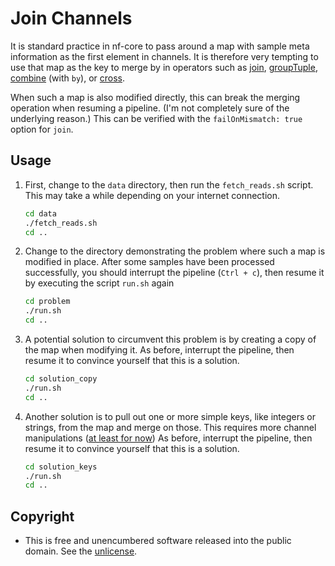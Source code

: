 # Join Channels

It is standard practice in nf-core to pass around a map with sample meta information as the first element in channels. It is therefore very tempting to use that map as the key to merge by in operators such as [join](https://www.nextflow.io/docs/latest/operator.html#join), [groupTuple](https://www.nextflow.io/docs/latest/operator.html#grouptuple), [combine](https://www.nextflow.io/docs/latest/operator.html#combine) (with `by`), or [cross](https://www.nextflow.io/docs/latest/operator.html#cross).

When such a map is also modified directly, this can break the merging operation when resuming a pipeline. (I'm not completely sure of the underlying reason.) This can be verified with the `failOnMismatch: true` option for `join`.

## Usage

1. First, change to the `data` directory, then run the `fetch_reads.sh` script. This may take a while depending on your internet connection.

    ```sh
    cd data
    ./fetch_reads.sh
    cd ..
    ```

2. Change to the directory demonstrating the problem where such a map is modified in place. After some samples have been processed successfully, you should interrupt the pipeline (`Ctrl + c`), then resume it by executing the script `run.sh` again

    ```sh
    cd problem
    ./run.sh
    cd ..
    ```

3. A potential solution to circumvent this problem is by creating a copy of the map when modifying it. As before, interrupt the pipeline, then resume it to convince yourself that this is a solution.

    ```sh
    cd solution_copy
    ./run.sh
    cd ..
    ```

4. Another solution is to pull out one or more simple keys, like integers or strings, from the map and merge on those. This requires more channel manipulations ([at least for now](https://github.com/nextflow-io/nextflow/issues/3108)) As before, interrupt the pipeline, then resume it to convince yourself that this is a solution.

    ```sh
    cd solution_keys
    ./run.sh
    cd ..
    ```

## Copyright

-   This is free and unencumbered software released into the public domain. See the [unlicense](UNLICENSE).
